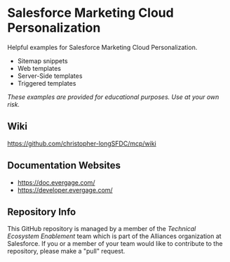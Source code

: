 # Salesforce Marketing Cloud Personalization
Helpful examples for Salesforce Marketing Cloud Personalization.

- Sitemap snippets
- Web templates
- Server-Side templates
- Triggered templates

*These examples are provided for educational purposes. Use at your own risk.*

## Wiki
https://github.com/christopher-longSFDC/mcp/wiki

## Documentation Websites
- https://doc.evergage.com/
- https://developer.evergage.com/

## Repository Info
This GitHub repository is managed by a member of the *Technical Ecosystem Enablement* team which is part of the Alliances organization at Salesforce. If you or a member of your team would like to contribute to the repository, please make a "pull" request.
